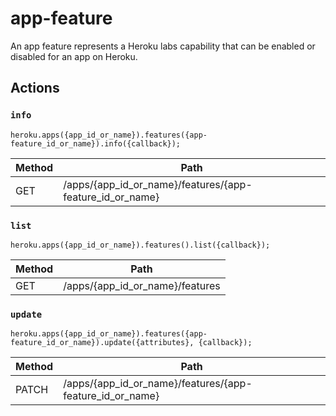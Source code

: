 # app-feature

An app feature represents a Heroku labs capability that can be enabled or disabled for an app on Heroku.

## Actions

### `info`

`heroku.apps({app_id_or_name}).features({app-feature_id_or_name}).info({callback});`

Method | Path
--- | ---
GET | /apps/{app_id_or_name}/features/{app-feature_id_or_name}

### `list`

`heroku.apps({app_id_or_name}).features().list({callback});`

Method | Path
--- | ---
GET | /apps/{app_id_or_name}/features

### `update`

`heroku.apps({app_id_or_name}).features({app-feature_id_or_name}).update({attributes}, {callback});`

Method | Path
--- | ---
PATCH | /apps/{app_id_or_name}/features/{app-feature_id_or_name}

